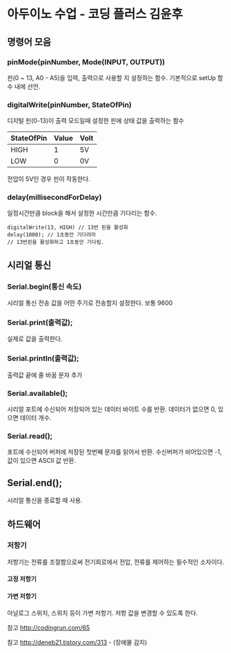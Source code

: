 # 아두이노 수업 - 코딩 플러스 김윤후

## 명령어 모음

### pinMode(pinNumber, Mode(INPUT, OUTPUT))
핀(0 ~ 13, A0 - A5)을 입력, 출력으로 사용할 지 설정하는 함수.
기본적으로 setUp 함수 내에 선언.

### digitalWrite(pinNumber, StateOfPin)
디지털 핀(0-13)이 출력 모드일때 설정한 핀에 상태 값을 출력하는 함수

|StateOfPin|Value|Volt|
|------|---|--|
|HIGH|1|5V|
|LOW|0|0V|
전압이 5V인 경우 핀이 작동한다.

### delay(millisecondForDelay)
일정시간만큼 block을 해서 설정한 시간만큼 기다리는 함수.
```
digitalWrite(13, HIGH) // 13번 핀을 활성화
delay(1000); // 1초동안 기다려라
// 13번핀을 활성화하고 1초동안 기다림.
```

## 시리얼 통신

### Serial.begin(통신 속도)
시리얼 통신 전송 값을 어떤 주기로 전송할지 설정한다. 보통 9600

### Serial.print(출력값);
실제로 값을 출력한다.

### Serial.println(출력값);
출력값 끝에 줄 바꿈 문자 추가

### Serial.available();
시리얼 포트에 수신되어 저장되어 있는 데이터 바이트 수를 반환.
데이터가 없으면 0, 있으면 데이터 개수.

### Serial.read();
포트에 수신되어 버퍼에 저장된 첫번째 문자를 읽어서 반환. 수신버퍼가 비어있으면 -1, 값이 있으면 ASCII 값 반환.

## Serial.end();
시리얼 통신을 종료할 때 사용.

## 하드웨어

### 저항기
저항기는 전류를 조절함으로써 전기회로에서 전압, 전류를 제어하는 필수적인 소자이다.

#### 고정 저항기

#### 가변 저항기
아날로그 스위치, 스위치 등이 가변 저항기.
저항 값을 변경할 수 있도록 한다.

참고 http://codingrun.com/65

참고 http://deneb21.tistory.com/313  - (장애물 감지)
